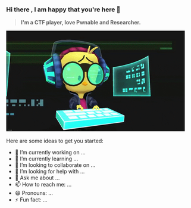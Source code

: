 ### Hi there , I am happy that you're here 👋

> **I'm a CTF player, love Pwnable and Researcher.**        

[![l1j9m4-0n1](Pwnable.gif)](https://github.com/l1j9m4-0n1/l1j9m4-0n1/blob/main/Pwnable.gif)



Here are some ideas to get you started:

- 🔭 I’m currently working on ...
- 🌱 I’m currently learning ...
- 👯 I’m looking to collaborate on ...
- 🤔 I’m looking for help with ...
- 💬 Ask me about ...
- 📫 How to reach me: ...
- 😄 Pronouns: ...
- ⚡ Fun fact: ...
